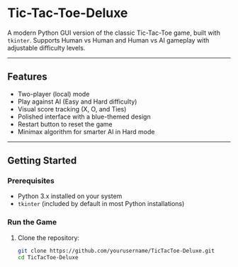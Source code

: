 # Tic-Tac-Toe-Deluxe

A modern Python GUI version of the classic Tic-Tac-Toe game, built with `tkinter`. Supports Human vs Human and Human vs AI gameplay with adjustable difficulty levels.

---

## Features

- Two-player (local) mode
- Play against AI (Easy and Hard difficulty)
- Visual score tracking (X, O, and Ties)
- Polished interface with a blue-themed design
- Restart button to reset the game
- Minimax algorithm for smarter AI in Hard mode

---

## Getting Started

### Prerequisites

- Python 3.x installed on your system  
- `tkinter` (included by default in most Python installations)

### Run the Game

1. Clone the repository:

   ```bash
   git clone https://github.com/yourusername/TicTacToe-Deluxe.git
   cd TicTacToe-Deluxe
